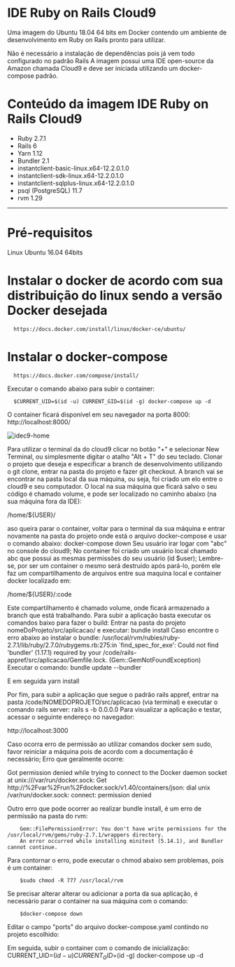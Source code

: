 # IDE Ruby on Rails Cloud9

Uma imagem do Ubuntu 18.04 64 bits em Docker contendo um ambiente de desenvolvimento em Ruby on Rails pronto para utilizar.

Não é necessário a instalação de dependências pois já vem todo configurado no padrão Rails
A imagem possui uma IDE open-source da Amazon chamada Cloud9 e deve ser iniciada utilizando um docker-compose padrão.


# Conteúdo da imagem IDE Ruby on Rails Cloud9
  
  - Ruby 2.7.1
  - Rails 6
  - Yarn 1.12
  - Bundler 2.1
  - instantclient-basic-linux.x64-12.2.0.1.0
  - instantclient-sdk-linux.x64-12.2.0.1.0
  - instantclient-sqlplus-linux.x64-12.2.0.1.0
  - psql (PostgreSQL) 11.7
  - rvm 1.29


----

# Pré-requisitos 

Linux Ubuntu 16.04 64bits
 

# Instalar o docker de acordo com sua distribuição do linux sendo a versão Docker desejada

      https://docs.docker.com/install/linux/docker-ce/ubuntu/

# Instalar o docker-compose

      https://docs.docker.com/compose/install/
      
Executar o comando abaixo para subir o container:

      $CURRENT_UID=$(id -u) CURRENT_GID=$(id -g) docker-compose up -d
O container ficará disponível em seu navegador na porta 8000:
http://localhost:8000/

![idec9-home](https://user-images.githubusercontent.com/22057957/110880424-5f0c3f00-82bd-11eb-8ee9-533f4fb6ded1.jpeg)

Para utilizar o terminal da do cloud9 clicar no botão "+" e selecionar New Terminal, ou simplesmente digitar o atalho "Alt + T" do seu teclado.
Clonar o projeto que deseja e especificar a branch de desenvolvimento utilizando o git clone, entrar na pasta do projeto e fazer git checkout.
A branch vai se encontrar na pasta local da sua máquina, ou seja, foi criado um elo entre o cloud9 e seu computador. O local na sua máquina que ficará salvo o seu código é chamado volume, e pode ser localizado no caminho abaixo (na sua máquina fora da IDE):

/home/${USER}/

aso queira parar o container, voltar para o terminal da sua máquina e entrar novamente na pasta do projeto onde está o arquivo docker-compose e usar o comando abaixo:
docker-compose down
Seu usuário irar logar com "abc" no console do cloud9;
No container foi criado um usuário local chamado abc que possui as mesmas permissões do seu usuário (id $user);
Lembre-se, por ser um container o mesmo será destruido após pará-lo, porém ele faz um compartilhamento de arquivos entre sua maquina local e container docker localizado em:

/home/${USER}/:code

Este compartilhamento é chamado volume, onde ficará armazenado a branch que está trabalhando.
Para subir a aplicação basta executar os comandos baixo para fazer o build:
Entrar na pasta do projeto nomeDoProjeto/src/aplicacao/ e executar:
bundle install
Caso encontre o erro abaixo ao instalar o bundle:
/usr/local/rvm/rubies/ruby-2.7.1/lib/ruby/2.7.0/rubygems.rb:275:in `find_spec_for_exe': Could not find 'bundler' (1.17.1) required by your /code/rails-appref/src/aplicacao/Gemfile.lock. (Gem::GemNotFoundException)
Executar o comando:
bundle update --bundler

E em seguida
 yarn install

Por fim, para subir a aplicação que segue o padrão rails appref, entrar na pasta /code/NOMEDOPROJETO/src/aplicacao (via terminal) e executar o comando rails server:
rails s -b 0.0.0.0
Para visualizar a aplicação e testar, acessar o seguinte endereço no navegador:

http://localhost:3000

Caso ocorra erro de permissão ao utilizar comandos docker sem sudo, favor reiniciar a máquina pois de acordo com a documentação é necessário; Erro que geralmente ocorre:


Got permission denied while trying to connect to the Docker daemon socket at unix:///var/run/docker.sock: Get http://%2Fvar%2Frun%2Fdocker.sock/v1.40/containers/json: dial unix /var/run/docker.sock: connect: permission denied

Outro erro que pode ocorrer ao realizar bundle install, é um erro de permissão na pasta do rvm:

        Gem::FilePermissionError: You don't have write permissions for the /usr/local/rvm/gems/ruby-2.7.1/wrappers directory.
        An error occurred while installing minitest (5.14.1), and Bundler cannot continue.

Para contornar o erro, pode executar o chmod abaixo sem problemas, pois é um container:
        
        $sudo chmod -R 777 /usr/local/rvm
        
Se precisar alterar alterar ou adicionar a porta da sua aplicação, é necessário parar o container na sua máquina com o comando:
        
        $docker-compose down
        
Editar o campo "ports" do arquivo docker-compose.yaml contindo no projeto escolhido:

Em seguida, subir o container com o comando de inicialização:
CURRENT_UID=$(id -u) CURRENT_GID=$(id -g) docker-compose up -d
